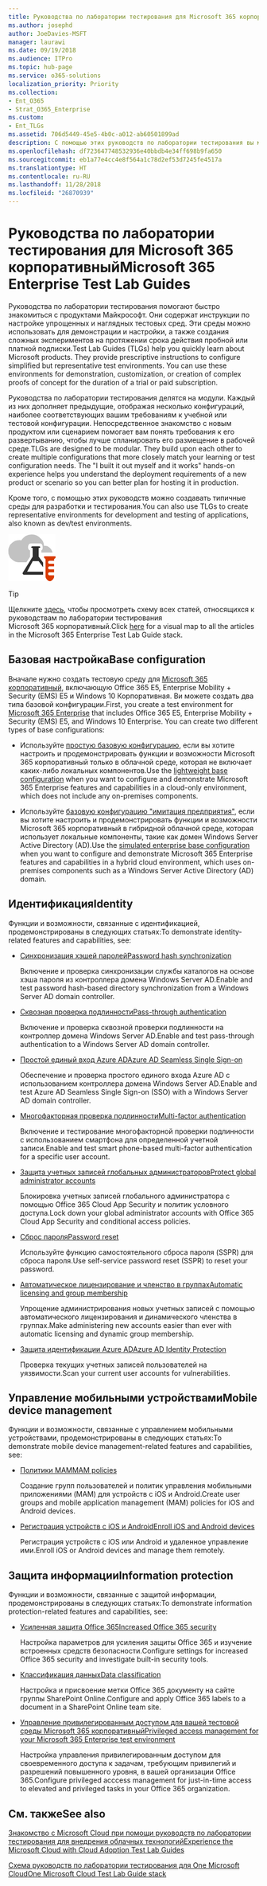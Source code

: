 ```yaml
---
title: Руководства по лаборатории тестирования для Microsoft 365 корпоративный
ms.author: josephd
author: JoeDavies-MSFT
manager: laurawi
ms.date: 09/19/2018
ms.audience: ITPro
ms.topic: hub-page
ms.service: o365-solutions
localization_priority: Priority
ms.collection:
- Ent_O365
- Strat_O365_Enterprise
ms.custom:
- Ent_TLGs
ms.assetid: 706d5449-45e5-4b0c-a012-ab60501899ad
description: С помощью этих руководств по лаборатории тестирования вы можете настраивать демонстрационные и экспериментальные среды, а также среды разработки и тестирования для Microsoft 365 корпоративный.
ms.openlocfilehash: df723647748532936e40bbdb4e34ff698b9fa650
ms.sourcegitcommit: eb1a77e4cc4e8f564a1c78d2ef53d7245fe4517a
ms.translationtype: HT
ms.contentlocale: ru-RU
ms.lasthandoff: 11/28/2018
ms.locfileid: "26870939"
---
```

# <a name="microsoft-365-enterprise-test-lab-guides"></a><span data-ttu-id="e9edc-103">Руководства по лаборатории тестирования для Microsoft 365 корпоративный</span><span class="sxs-lookup"><span data-stu-id="e9edc-103">Microsoft 365 Enterprise Test Lab Guides</span></span>

<span data-ttu-id="e9edc-p101">Руководства по лаборатории тестирования помогают быстро знакомиться с продуктами Майкрософт. Они содержат инструкции по настройке упрощенных и наглядных тестовых сред. Эти среды можно использовать для демонстрации и настройки, а также создания сложных экспериментов на протяжении срока действия пробной или платной подписки.</span><span class="sxs-lookup"><span data-stu-id="e9edc-p101">Test Lab Guides (TLGs) help you quickly learn about Microsoft products. They provide prescriptive instructions to configure simplified but representative test environments. You can use these environments for demonstration, customization, or creation of complex proofs of concept for the duration of a trial or paid subscription.</span></span> 

<span data-ttu-id="e9edc-p102">Руководства по лаборатории тестирования делятся на модули. Каждый из них дополняет предыдущие, отображая несколько конфигураций, наиболее соответствующих вашим требованиям к учебной или тестовой конфигурации. Непосредственное знакомство с новым продуктом или сценарием помогает вам понять требования к его развертыванию, чтобы лучше спланировать его размещение в рабочей среде.</span><span class="sxs-lookup"><span data-stu-id="e9edc-p102">TLGs are designed to be modular. They build upon each other to create multiple configurations that more closely match your learning or test configuration needs. The "I built it out myself and it works" hands-on experience helps you understand the deployment requirements of a new product or scenario so you can better plan for hosting it in production.</span></span>

<span data-ttu-id="e9edc-110">Кроме того, с помощью этих руководств можно создавать типичные среды для разработки и тестирования.</span><span class="sxs-lookup"><span data-stu-id="e9edc-110">You can also use TLGs to create representative environments for development and testing of applications, also known as dev/test environments.</span></span>
  
![Руководства по лаборатории тестирования для Microsoft Cloud](media/m365-enterprise-test-lab-guides/cloud-tlg-icon.png)

> [!TIP]
> <span data-ttu-id="e9edc-112">Щелкните [здесь](https://aka.ms/m365etlgstack), чтобы просмотреть схему всех статей, относящихся к руководствам по лаборатории тестирования Microsoft 365 корпоративный.</span><span class="sxs-lookup"><span data-stu-id="e9edc-112">Click [here](https://aka.ms/m365etlgstack) for a visual map to all the articles in the Microsoft 365 Enterprise Test Lab Guide stack.</span></span>
  
## <a name="base-configuration"></a><span data-ttu-id="e9edc-113">Базовая настройка</span><span class="sxs-lookup"><span data-stu-id="e9edc-113">Base configuration</span></span>

<span data-ttu-id="e9edc-p103">Вначале нужно создать тестовую среду для [Microsoft 365 корпоративный](https://docs.microsoft.com/microsoft-365-enterprise/), включающую Office 365 E5, Enterprise Mobility + Security (EMS) E5 и Windows 10 Корпоративная. Ви можете создать два типа базовой конфигурации.</span><span class="sxs-lookup"><span data-stu-id="e9edc-p103">First, you create a test environment for [Microsoft 365 Enterprise](https://docs.microsoft.com/microsoft-365-enterprise/) that includes Office 365 E5, Enterprise Mobility + Security (EMS) E5, and Windows 10 Enterprise. You can create two different types of base configurations:</span></span>

- <span data-ttu-id="e9edc-116">Используйте [простую базовую конфигурацию](lightweight-base-configuration-microsoft-365-enterprise.md), если вы хотите настроить и продемонстрировать функции и возможности Microsoft 365 корпоративный только в облачной среде, которая не включает каких-либо локальных компонентов.</span><span class="sxs-lookup"><span data-stu-id="e9edc-116">Use the [lightweight base configuration](lightweight-base-configuration-microsoft-365-enterprise.md) when you want to configure and demonstrate Microsoft 365 Enterprise features and capabilities in a cloud-only environment, which does not include any on-premises components.</span></span>

- <span data-ttu-id="e9edc-117">Используйте [базовую конфигурацию "имитация предприятия"](simulated-ent-base-configuration-microsoft-365-enterprise.md), если вы хотите настроить и продемонстрировать функции и возможности Microsoft 365 корпоративный в гибридной облачной среде, которая использует локальные компоненты, такие как домен Windows Server Active Directory (AD).</span><span class="sxs-lookup"><span data-stu-id="e9edc-117">Use the [simulated enterprise base configuration](simulated-ent-base-configuration-microsoft-365-enterprise.md) when you want to configure and demonstrate Microsoft 365 Enterprise features and capabilities in a hybrid cloud environment, which uses on-premises components such as a Windows Server Active Directory (AD) domain.</span></span>
    
## <a name="identity"></a><span data-ttu-id="e9edc-118">Идентификация</span><span class="sxs-lookup"><span data-stu-id="e9edc-118">Identity</span></span>

<span data-ttu-id="e9edc-119">Функции и возможности, связанные с идентификацией, продемонстрированы в следующих статьях:</span><span class="sxs-lookup"><span data-stu-id="e9edc-119">To demonstrate identity-related features and capabilities, see:</span></span>

- [<span data-ttu-id="e9edc-120">Синхронизация хэшей паролей</span><span class="sxs-lookup"><span data-stu-id="e9edc-120">Password hash synchronization</span></span>](password-hash-sync-m365-ent-test-environment.md)
  
   <span data-ttu-id="e9edc-121">Включение и проверка синхронизации службы каталогов на основе хэша пароля из контроллера домена Windows Server AD.</span><span class="sxs-lookup"><span data-stu-id="e9edc-121">Enable and test password hash-based directory synchronization from a Windows Server AD domain controller.</span></span>

- [<span data-ttu-id="e9edc-122">Сквозная проверка подлинности</span><span class="sxs-lookup"><span data-stu-id="e9edc-122">Pass-through authentication</span></span>](pass-through-auth-m365-ent-test-environment.md)
  
   <span data-ttu-id="e9edc-123">Включение и проверка сквозной проверки подлинности на контроллер домена Windows Server AD.</span><span class="sxs-lookup"><span data-stu-id="e9edc-123">Enable and test pass-through authentication to a Windows Server AD domain controller.</span></span>

- [<span data-ttu-id="e9edc-124">Простой единый вход Azure AD</span><span class="sxs-lookup"><span data-stu-id="e9edc-124">Azure AD Seamless Single Sign-on</span></span>](single-sign-on-m365-ent-test-environment.md)
  
   <span data-ttu-id="e9edc-125">Обеспечение и проверка простого единого входа Azure AD с использованием контроллера домена Windows Server AD.</span><span class="sxs-lookup"><span data-stu-id="e9edc-125">Enable and test Azure AD Seamless Single Sign-on (SSO) with a Windows Server AD domain controller.</span></span>

- [<span data-ttu-id="e9edc-126">Многофакторная проверка подлинности</span><span class="sxs-lookup"><span data-stu-id="e9edc-126">Multi-factor authentication</span></span>](multi-factor-authentication-microsoft-365-test-environment.md)
  
   <span data-ttu-id="e9edc-127">Включение и тестирование многофакторной проверки подлинности с использованием смартфона для определенной учетной записи.</span><span class="sxs-lookup"><span data-stu-id="e9edc-127">Enable and test smart phone-based multi-factor authentication for a specific user account.</span></span>

- [<span data-ttu-id="e9edc-128">Защита учетных записей глобальных администраторов</span><span class="sxs-lookup"><span data-stu-id="e9edc-128">Protect global administrator accounts</span></span>](protect-global-administrator-accounts-microsoft-365-test-environment.md)
 
   <span data-ttu-id="e9edc-129">Блокировка учетных записей глобального администратора с помощью Office 365 Cloud App Security и политик условного доступа.</span><span class="sxs-lookup"><span data-stu-id="e9edc-129">Lock down your global administrator accounts with Office 365 Cloud App Security and conditional access policies.</span></span>

- [<span data-ttu-id="e9edc-130">Сброс пароля</span><span class="sxs-lookup"><span data-stu-id="e9edc-130">Password reset</span></span>](password-reset-m365-ent-test-environment.md)

   <span data-ttu-id="e9edc-131">Используйте функцию самостоятельного сброса пароля (SSPR) для сброса пароля.</span><span class="sxs-lookup"><span data-stu-id="e9edc-131">Use self-service password reset (SSPR) to reset your password.</span></span>

- [<span data-ttu-id="e9edc-132">Автоматическое лицензирование и членство в группах</span><span class="sxs-lookup"><span data-stu-id="e9edc-132">Automatic licensing and group membership</span></span>](automate-licenses-group-membership-microsoft-365-test-environment.md)

   <span data-ttu-id="e9edc-133">Упрощение администрирования новых учетных записей с помощью автоматического лицензирования и динамического членства в группах.</span><span class="sxs-lookup"><span data-stu-id="e9edc-133">Make administering new accounts easier than ever with automatic licensing and dynamic group membership.</span></span>

- [<span data-ttu-id="e9edc-134">Защита идентификации Azure AD</span><span class="sxs-lookup"><span data-stu-id="e9edc-134">Azure AD Identity Protection</span></span>](azure-ad-identity-protection-microsoft-365-test-environment.md)

   <span data-ttu-id="e9edc-135">Проверка текущих учетных записей пользователей на уязвимости.</span><span class="sxs-lookup"><span data-stu-id="e9edc-135">Scan your current user accounts for vulnerabilities.</span></span>

## <a name="mobile-device-management"></a><span data-ttu-id="e9edc-136">Управление мобильными устройствами</span><span class="sxs-lookup"><span data-stu-id="e9edc-136">Mobile device management</span></span>

<span data-ttu-id="e9edc-137">Функции и возможности, связанные с управлением мобильными устройствами, продемонстрированы в следующих статьях:</span><span class="sxs-lookup"><span data-stu-id="e9edc-137">To demonstrate mobile device management-related features and capabilities, see:</span></span>

- [<span data-ttu-id="e9edc-138">Политики MAM</span><span class="sxs-lookup"><span data-stu-id="e9edc-138">MAM policies</span></span>](mam-policies-for-your-microsoft-365-enterprise-dev-test-environment.md)
    
   <span data-ttu-id="e9edc-139">Создание групп пользователей и политик управления мобильными приложениями (MAM) для устройств с iOS и Android.</span><span class="sxs-lookup"><span data-stu-id="e9edc-139">Create user groups and mobile application management (MAM) policies for iOS and Android devices.</span></span>
    
- [<span data-ttu-id="e9edc-140">Регистрация устройств с iOS и Android</span><span class="sxs-lookup"><span data-stu-id="e9edc-140">Enroll iOS and Android devices</span></span>](enroll-ios-and-android-devices-in-your-microsoft-enterprise-365-dev-test-environ.md)
   
   <span data-ttu-id="e9edc-141">Регистрация устройств с iOS или Android и удаленное управление ими.</span><span class="sxs-lookup"><span data-stu-id="e9edc-141">Enroll iOS or Android devices and manage them remotely.</span></span>


## <a name="information-protection"></a><span data-ttu-id="e9edc-142">Защита информации</span><span class="sxs-lookup"><span data-stu-id="e9edc-142">Information protection</span></span>

<span data-ttu-id="e9edc-143">Функции и возможности, связанные с защитой информации, продемонстрированы в следующих статьях:</span><span class="sxs-lookup"><span data-stu-id="e9edc-143">To demonstrate information protection-related features and capabilities, see:</span></span>

- [<span data-ttu-id="e9edc-144">Усиленная защита Office 365</span><span class="sxs-lookup"><span data-stu-id="e9edc-144">Increased Office 365 security</span></span>](increased-o365-security-microsoft-365-enterprise-dev-test-environment.md)
    
   <span data-ttu-id="e9edc-145">Настройка параметров для усиления защиты Office 365 и изучение встроенных средств безопасности.</span><span class="sxs-lookup"><span data-stu-id="e9edc-145">Configure settings for increased Office 365 security and investigate built-in security tools.</span></span>
  
- [<span data-ttu-id="e9edc-146">Классификация данных</span><span class="sxs-lookup"><span data-stu-id="e9edc-146">Data classification</span></span>](data-classification-microsoft-365-enterprise-dev-test-environment.md)
    
   <span data-ttu-id="e9edc-147">Настройка и присвоение метки Office 365 документу на сайте группы SharePoint Online.</span><span class="sxs-lookup"><span data-stu-id="e9edc-147">Configure and apply Office 365 labels to a document in a SharePoint Online team site.</span></span>
    
- [<span data-ttu-id="e9edc-148">Управление привилегированным доступом для вашей тестовой среды Microsoft 365 корпоративный</span><span class="sxs-lookup"><span data-stu-id="e9edc-148">Privileged access management for your Microsoft 365 Enterprise test environment</span></span>](privileged-access-microsoft-365-enterprise-dev-test-environment.md)
    
   <span data-ttu-id="e9edc-149">Настройка управления привилегированным доступом для своевременного доступа к задачам, требующим привилегий и разрешений повышенного уровня, в вашей организации Office 365.</span><span class="sxs-lookup"><span data-stu-id="e9edc-149">Configure privileged acccess management for just-in-time access to elevated and privileged tasks in your Office 365 organization.</span></span>

## <a name="see-also"></a><span data-ttu-id="e9edc-150">См. также</span><span class="sxs-lookup"><span data-stu-id="e9edc-150">See also</span></span>

[<span data-ttu-id="e9edc-151">Знакомство с Microsoft Cloud при помощи руководств по лаборатории тестирования для внедрения облачных технологий</span><span class="sxs-lookup"><span data-stu-id="e9edc-151">Experience the Microsoft Cloud with Cloud Adoption Test Lab Guides</span></span>](https://mva.microsoft.com/training-courses/experience-the-microsoft-cloud-with-cloud-adoption-test-lab-guides-17960?l=LXNRdhSLE_1000115881)
    
[<span data-ttu-id="e9edc-152">Схема руководств по лаборатории тестирования для One Microsoft Cloud</span><span class="sxs-lookup"><span data-stu-id="e9edc-152">One Microsoft Cloud Test Lab Guide stack</span></span>](http://aka.ms/catlgstack)
